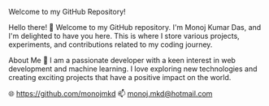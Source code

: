 Welcome to my GitHub Repository!

Hello there! 👋 Welcome to my GitHub repository. I'm Monoj Kumar Das, and I'm delighted to have you here. This is where I store various projects, experiments, and contributions related to my coding journey. 

About Me 👀
I am a passionate developer with a keen interest in web development and machine learning. I love exploring new technologies and creating exciting projects that have a positive impact on the world.

🌐 https://github.com/monojmkd
📫 monoj.mkd@hotmail.com
